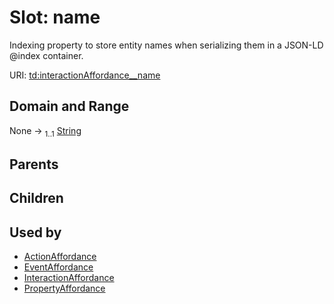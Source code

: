 
# Slot: name


Indexing property to store entity names when serializing them in a JSON-LD @index container.

URI: [td:interactionAffordance__name](https://www.w3.org/2019/wot/td#interactionAffordance__name)


## Domain and Range

None &#8594;  <sub>1..1</sub> [String](types/String.md)

## Parents


## Children


## Used by

 * [ActionAffordance](ActionAffordance.md)
 * [EventAffordance](EventAffordance.md)
 * [InteractionAffordance](InteractionAffordance.md)
 * [PropertyAffordance](PropertyAffordance.md)
